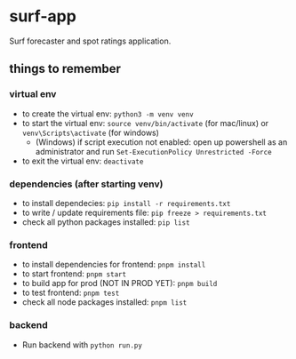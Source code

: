 # surf-app
Surf forecaster and spot ratings application.

## things to remember

### virtual env
- to create the virtual env: `python3 -m venv venv`
- to start the virtual env: `source venv/bin/activate` (for mac/linux) or `venv\Scripts\activate` (for windows)
    - (Windows) if script execution not enabled: open up powershell as an administrator and run `Set-ExecutionPolicy Unrestricted -Force`
- to exit the virtual env: `deactivate`

### dependencies (after starting venv)
- to install dependecies: `pip install -r requirements.txt`
- to write / update requirements file: `pip freeze > requirements.txt`
- check all python packages installed: `pip list`

### frontend
- to install dependencies for frontend: `pnpm install`
- to start frontend: `pnpm start`
- to build app for prod (NOT IN PROD YET): `pnpm build`
- to test frontend: `pnpm test`
- check all node packages installed: `pnpm list`

### backend
- Run backend with `python run.py`

